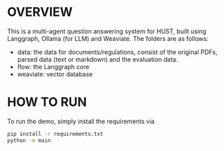 # OVERVIEW

This is a multi-agent question answering system for HUST, built using Langgraph, Ollama (for LLM) and Weaviate. The folders are as follows:

- data: the data for documents/regulations, consist of the original PDFs, parsed data (text or markdown) and the evaluation data.
- flow: the Langgraph core
- weaviate: vector database

# HOW TO RUN

To run the demo, simply install the requirements via

```sh
pip install -r requirements.txt
python -m main
```
